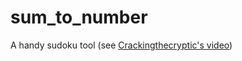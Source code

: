 # sum_to_number

A handy sudoku tool (see [Crackingthecryptic's video](https://app.crackingthecryptic.com/sudoku/6D4r2QfF7N))

